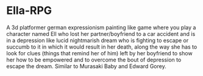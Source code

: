 # Ella-RPG


A 3d platformer german expressionism painting like game where you play a character named Ell who lost her partner/boyfriend to a car accident and is in a depression like lucid nightmarish dream who is fighting to escape or succumb to it in which it would result in her death, along the way she has to look for clues (things that remind her of him) left by her boyfriend to show her how to be empowered and to overcome the bout of depression to escape the dream. Similar to Murasaki Baby and Edward Gorey.
